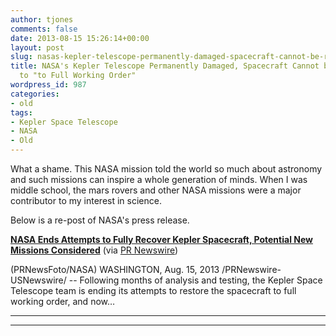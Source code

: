```yaml
---
author: tjones
comments: false
date: 2013-08-15 15:26:14+00:00
layout: post
slug: nasas-kepler-telescope-permanently-damaged-spacecraft-cannot-be-returned-to-to-full-working-order-2
title: NASA's Kepler Telescope Permanently Damaged, Spacecraft Cannot be Returned
  to "to Full Working Order"
wordpress_id: 987
categories:
- old
tags:
- Kepler Space Telescope
- NASA
- Old
---
```


What a shame. This NASA mission told the world so much about astronomy and such missions can inspire a [](http://en.wikipedia.org/wiki/File:Telescope-KeplerSpacecraft-20130103-717260main_pia11824-full.jpg)whole generation of minds. When I was middle school, the mars rovers and other NASA missions were a major contributor to my interest in science.

Below is a re-post of NASA's press release.



 




[**NASA Ends Attempts to Fully Recover Kepler Spacecraft, Potential New Missions Considered**](http://s.tt/1JaLq) (via [PR Newswire](http://s.tt/1JaLq))  


(PRNewsFoto/NASA) WASHINGTON, Aug. 15, 2013 /PRNewswire-USNewswire/ -- Following months of analysis and testing, the Kepler Space Telescope team is ending its attempts to restore the spacecraft to full working order, and now…





 









* * *



<!-- more -->



* * *





 


 


 

